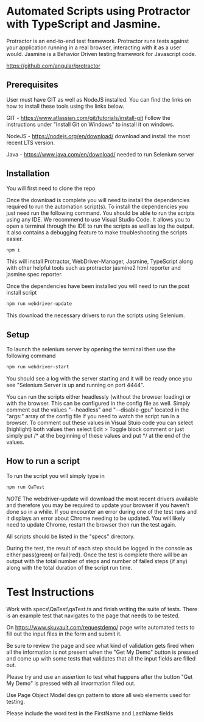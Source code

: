 # Automated Scripts using Protractor with TypeScript and Jasmine.
Protractor is an end-to-end test framework. Protractor runs tests against your application running in a real browser, interacting with it as a user would. Jasmine is a Behavior Driven testing framework for Javascript code.

https://github.com/angular/protractor

## Prerequisites
User must have GIT as well as NodeJS installed. You can find the links on how to install these tools using the links below.

GIT - https://www.atlassian.com/git/tutorials/install-git Follow the instructions under "Install Git on Windows" to install it on windows.

NodeJS - https://nodejs.org/en/download/ download and install the most recent LTS version.

Java - https://www.java.com/en/download/ needed to run Selenium server

## Installation
You will first need to clone the repo

Once the download is complete you will need to install the dependencies required to run the automation script(s). To install the dependencies you just need run the following command. You should be able to run the scripts using any IDE. We recommend to use Visual Studio Code. It allows you to open a terminal through the IDE to run the scripts as well as log the output. It also contains a debugging feature to make troubleshooting the scripts easier. 

```bash
npm i
```
This will install Protractor, WebDriver-Manager, Jasmine, TypeScript along with other helpful tools such as protractor jasmine2 html reporter and jasmine spec reporter.

Once the dependencies have been installed you will need to run the post install script

```bash
npm run webdriver-update
```
This download the necessary drivers to run the scripts using Selenium. 

## Setup
To launch the selenium server by opening the terminal then use the following command

```bash
npm run webdriver-start
```

You should see a log with the server starting and it will be ready once you see "Selenium Server is up and running on port 4444". 

You can run the scripts either headlessly (without the browser loading) or with the browser. This can be configured in the config file as well. Simply comment out the values "--headless" and "--disable-gpu" located in the "args:" array of the config file if you need to watch the script run in a browser. To comment out these values in Visual Stuio code you can select (highlight) both values then select Edit > Toggle block comment or just simply put /* at the beginning of these values and put */ at the end of the values. 

## How to run a script
To run the script you will simply type in 

```bash 
npm run QaTest
``` 

*NOTE* The webdriver-update will download the most recent drivers available and therefore you may be required to update your browser if you haven't done so in a while. If you encounter an error during one of the test runs and it displays an error about Chrome needing to be updated. You will likely need to update Chrome, restart the browser then run the test again.

All scripts should be listed in the "specs" directory. 

During the test, the result of each step should be logged in the console as either pass(green) or fail(red). Once the test is complete there will be an output with the total number of steps and number of failed steps (if any) along with the total duration of the script run time.  


# Test Instructions

Work with specs\QaTest\qaTest.ts and finish writing the suite of tests. There is an example test that navigates to the page that needs to be tested.

On https://www.skuvault.com/requestdemo/ page write automated tests to fill out the input files in the form and submit it.

Be sure to review the page and see what kind of validation gets fired when all the information is not present when the "Get My Demo" button is pressed and come up with some tests that validates that all the input fields are filled out.

Please try and use an assertion to test what happens after the button "Get My Demo" is pressed with all invormation filled out.

Use Page Object Model design pattern to store all web elements used for testing.

Please include the word test in the FirstName and LastName fields
